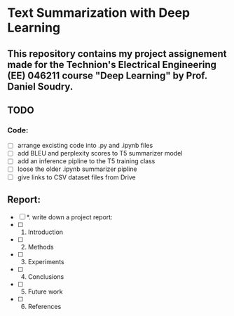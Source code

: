 # Text Summarization with Deep Learning

This repository contains my project assignement made for the Technion's Electrical Engineering (EE) 046211 course "Deep Learning" by Prof. Daniel Soudry.
---


 
## TODO

### Code:
- [ ] arrange excisting code into .py and .ipynb files
- [ ] add BLEU and perplexity scores to T5 summarizer model
- [ ] add an inference pipline to the T5 training class
- [ ] loose the older .ipynb summarizer pipline
- [ ] give links to CSV dataset files from Drive

## Report:
- [ ] *. write down a project report:
- [ ]   1. Introduction 
- [ ]   2. Methods
- [ ]   3. Experiments
- [ ]   4. Conclusions
- [ ]   5. Future work
- [ ]   6. References




